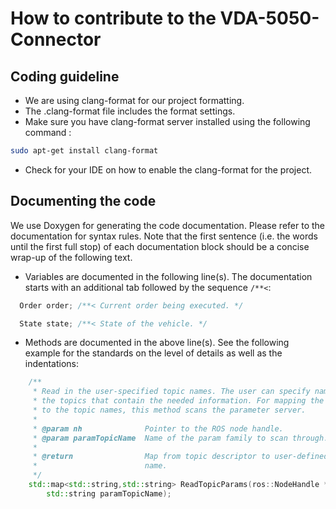 # How to contribute to the VDA-5050-Connector

## Coding guideline

* We are using clang-format for our project formatting.
* The .clang-format file includes the format settings.
* Make sure you have clang-format server installed using the following command :

```bash
sudo apt-get install clang-format
```

* Check for your IDE on how to enable the clang-format for the project.

## Documenting the code

We use Doxygen for generating the code documentation. Please refer to the documentation for syntax rules. Note that the first sentence (i.e. the words until the first full stop) of each documentation block should be a concise wrap-up of the following text.

* Variables are documented in the following line(s). The documentation starts with an additional tab followed by the sequence `/**<`:

```C++
  Order order; /**< Current order being executed. */

  State state; /**< State of the vehicle. */
```

* Methods are documented in the above line(s). See the following example for the standards on the level of details as well as the indentations:

```C++
    /**
     * Read in the user-specified topic names. The user can specify names for
     * the topics that contain the needed information. For mapping the contents
     * to the topic names, this method scans the parameter server.
     * 
     * @param nh              Pointer to the ROS node handle.
     * @param paramTopicName  Name of the param family to scan through.
     * 
     * @return                Map from topic descriptor to user-defined topic
     *                        name.
     */
    std::map<std::string,std::string> ReadTopicParams(ros::NodeHandle *nh,
        std::string paramTopicName);
```
